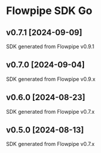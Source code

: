 # Flowpipe SDK Go

## v0.7.1 [2024-09-09]

SDK generated from Flowpipe v0.9.1

## v0.7.0 [2024-09-04]

SDK generated from Flowpipe v0.9.x

## v0.6.0 [2024-08-23]

SDK generated from Flowpipe v0.7.x

## v0.5.0 [2024-08-13]

SDK generated from Flowpipe v0.7.x